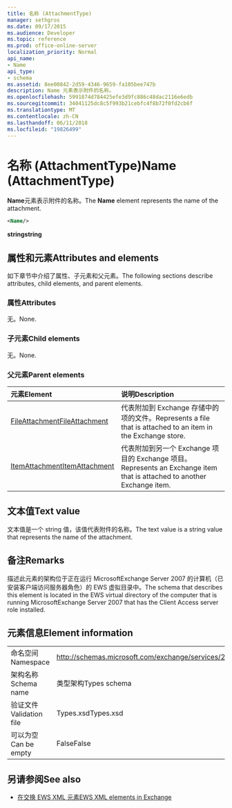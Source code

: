 ```yaml
---
title: 名称 (AttachmentType)
manager: sethgros
ms.date: 09/17/2015
ms.audience: Developer
ms.topic: reference
ms.prod: office-online-server
localization_priority: Normal
api_name:
- Name
api_type:
- schema
ms.assetid: 8ee00842-2d59-4346-9659-fa105bee747b
description: Name 元素表示附件的名称。
ms.openlocfilehash: 5991874d784425efe3d9fc886c48dac2116e6edb
ms.sourcegitcommit: 34041125dc8c5f993b21cebfc4f8b72f0fd2cb6f
ms.translationtype: MT
ms.contentlocale: zh-CN
ms.lasthandoff: 06/11/2018
ms.locfileid: "19826499"
---
```

# <a name="name-attachmenttype"></a><span data-ttu-id="eae7b-103">名称 (AttachmentType)</span><span class="sxs-lookup"><span data-stu-id="eae7b-103">Name (AttachmentType)</span></span>

<span data-ttu-id="eae7b-104">**Name**元素表示附件的名称。</span><span class="sxs-lookup"><span data-stu-id="eae7b-104">The **Name** element represents the name of the attachment.</span></span> 
  
```xml
<Name/>
```

<span data-ttu-id="eae7b-105">**string**</span><span class="sxs-lookup"><span data-stu-id="eae7b-105">**string**</span></span>

## <a name="attributes-and-elements"></a><span data-ttu-id="eae7b-106">属性和元素</span><span class="sxs-lookup"><span data-stu-id="eae7b-106">Attributes and elements</span></span>

<span data-ttu-id="eae7b-107">如下章节中介绍了属性、子元素和父元素。</span><span class="sxs-lookup"><span data-stu-id="eae7b-107">The following sections describe attributes, child elements, and parent elements.</span></span>
  
### <a name="attributes"></a><span data-ttu-id="eae7b-108">属性</span><span class="sxs-lookup"><span data-stu-id="eae7b-108">Attributes</span></span>

<span data-ttu-id="eae7b-109">无。</span><span class="sxs-lookup"><span data-stu-id="eae7b-109">None.</span></span>
  
### <a name="child-elements"></a><span data-ttu-id="eae7b-110">子元素</span><span class="sxs-lookup"><span data-stu-id="eae7b-110">Child elements</span></span>

<span data-ttu-id="eae7b-111">无。</span><span class="sxs-lookup"><span data-stu-id="eae7b-111">None.</span></span>
  
### <a name="parent-elements"></a><span data-ttu-id="eae7b-112">父元素</span><span class="sxs-lookup"><span data-stu-id="eae7b-112">Parent elements</span></span>

|<span data-ttu-id="eae7b-113">**元素**</span><span class="sxs-lookup"><span data-stu-id="eae7b-113">**Element**</span></span>|<span data-ttu-id="eae7b-114">**说明**</span><span class="sxs-lookup"><span data-stu-id="eae7b-114">**Description**</span></span>|
|:-----|:-----|
|[<span data-ttu-id="eae7b-115">FileAttachment</span><span class="sxs-lookup"><span data-stu-id="eae7b-115">FileAttachment</span></span>](fileattachment.md) <br/> |<span data-ttu-id="eae7b-116">代表附加到 Exchange 存储中的项的文件。</span><span class="sxs-lookup"><span data-stu-id="eae7b-116">Represents a file that is attached to an item in the Exchange store.</span></span>  <br/> |
|[<span data-ttu-id="eae7b-117">ItemAttachment</span><span class="sxs-lookup"><span data-stu-id="eae7b-117">ItemAttachment</span></span>](itemattachment.md) <br/> |<span data-ttu-id="eae7b-118">代表附加到另一个 Exchange 项目的 Exchange 项目。</span><span class="sxs-lookup"><span data-stu-id="eae7b-118">Represents an Exchange item that is attached to another Exchange item.</span></span>  <br/> |
   
## <a name="text-value"></a><span data-ttu-id="eae7b-119">文本值</span><span class="sxs-lookup"><span data-stu-id="eae7b-119">Text value</span></span>

<span data-ttu-id="eae7b-120">文本值是一个 string 值，该值代表附件的名称。</span><span class="sxs-lookup"><span data-stu-id="eae7b-120">The text value is a string value that represents the name of the attachment.</span></span>
  
## <a name="remarks"></a><span data-ttu-id="eae7b-121">备注</span><span class="sxs-lookup"><span data-stu-id="eae7b-121">Remarks</span></span>

<span data-ttu-id="eae7b-122">描述此元素的架构位于正在运行 MicrosoftExchange Server 2007 的计算机（已安装客户端访问服务器角色）的 EWS 虚拟目录中。</span><span class="sxs-lookup"><span data-stu-id="eae7b-122">The schema that describes this element is located in the EWS virtual directory of the computer that is running MicrosoftExchange Server 2007 that has the Client Access server role installed.</span></span>
  
## <a name="element-information"></a><span data-ttu-id="eae7b-123">元素信息</span><span class="sxs-lookup"><span data-stu-id="eae7b-123">Element information</span></span>

|||
|:-----|:-----|
|<span data-ttu-id="eae7b-124">命名空间</span><span class="sxs-lookup"><span data-stu-id="eae7b-124">Namespace</span></span>  <br/> |http://schemas.microsoft.com/exchange/services/2006/types  <br/> |
|<span data-ttu-id="eae7b-125">架构名称</span><span class="sxs-lookup"><span data-stu-id="eae7b-125">Schema name</span></span>  <br/> |<span data-ttu-id="eae7b-126">类型架构</span><span class="sxs-lookup"><span data-stu-id="eae7b-126">Types schema</span></span>  <br/> |
|<span data-ttu-id="eae7b-127">验证文件</span><span class="sxs-lookup"><span data-stu-id="eae7b-127">Validation file</span></span>  <br/> |<span data-ttu-id="eae7b-128">Types.xsd</span><span class="sxs-lookup"><span data-stu-id="eae7b-128">Types.xsd</span></span>  <br/> |
|<span data-ttu-id="eae7b-129">可以为空</span><span class="sxs-lookup"><span data-stu-id="eae7b-129">Can be empty</span></span>  <br/> |<span data-ttu-id="eae7b-130">False</span><span class="sxs-lookup"><span data-stu-id="eae7b-130">False</span></span>  <br/> |
   
## <a name="see-also"></a><span data-ttu-id="eae7b-131">另请参阅</span><span class="sxs-lookup"><span data-stu-id="eae7b-131">See also</span></span>

- [<span data-ttu-id="eae7b-132">在交换 EWS XML 元素</span><span class="sxs-lookup"><span data-stu-id="eae7b-132">EWS XML elements in Exchange</span></span>](ews-xml-elements-in-exchange.md)


